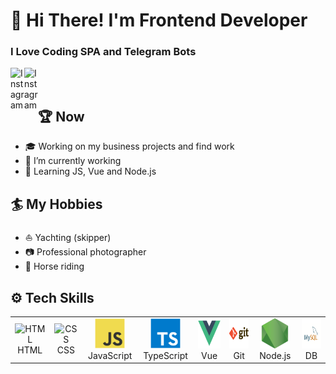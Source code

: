 <!--
**vnepluev/vnepluev** is a ✨ _special_ ✨ repository because its `README.md` (this file) appears on your GitHub profile.

Here are some ideas to get you started:

- 🔭 I’m currently working on ...
- 🌱 I’m currently learning ...
- 👯 I’m looking to collaborate on ...
- 🤔 I’m looking for help with ...
- 💬 Ask me about ...
- 📫 How to reach me: ...
- 😄 Pronouns: ...
- ⚡ Fun fact: ...
-->
# 👋 Hi There! I'm Frontend Developer

### I Love Coding SPA and Telegram Bots

<a target="_blank" href="https://www.instagram.com/travelstory4you/">
  <img align="left" alt="Instagram" width="22px" src="https://cdn-icons-png.flaticon.com/128/1384/1384063.png" />
</a>
<a target="_blank" href="https://t.me/mrgreen2020">
  <img align="left" alt="Instagram" width="22px" src="https://cdn-icons-png.flaticon.com/128/2111/2111644.png" />
</a>
<br><br>

## 🏆 Now
- 🎓 Working on my business projects and find work
- 🔭 I’m currently working
- 🌱 Learning JS, Vue and Node.js

## 🏄 My Hobbies
- ⛵ Yachting (skipper)
- 📷 Professional photographer
- 🐎 Horse riding

## ⚙️ Tech Skills
<table>
  <tr>
    <td align="center" width="96">
        <img src="https://cdn-icons-png.flaticon.com/128/732/732212.png" width="48" height="48" alt="HTML" />
      <br>HTML<br>
    </td>
    <td align="center" width="96">
        <img src="https://cdn-icons-png.flaticon.com/128/888/888847.png" width="48" height="48" alt="CSS" />
      <br>CSS<br>
    </td>
    <td align="center" width="96">
        <img src="https://raw.githubusercontent.com/devicons/devicon/master/icons/javascript/javascript-original.svg" width="48" height="48" alt="JavaScript" />
      <br>JavaScript<br>
    </td>
    <td align="center" width="96">
        <img src="https://raw.githubusercontent.com/devicons/devicon/master/icons/typescript/typescript-original.svg" width="48" height="48" alt="TypeScript" />
      <br>TypeScript<br>
    </td>
    <td align="center" width="96">
        <img src="https://raw.githubusercontent.com/devicons/devicon/master/icons/vuejs/vuejs-original.svg" width="48" height="48" alt="Vue" />
      <br>Vue<br>
    </td>
    <td align="center" width="96">
      <img src="https://raw.githubusercontent.com/github/explore/80688e429a7d4ef2fca1e82350fe8e3517d3494d/topics/git/git.png" width="48" height="48" alt="Git" />
      <br>Git<br>
    </td>
    <td align="center" width="96">
      <img src="https://raw.githubusercontent.com/github/explore/80688e429a7d4ef2fca1e82350fe8e3517d3494d/topics/nodejs/nodejs.png" width="48" height="48" alt="Node.js" />
      <br>Node.js<br>
    </td>
    <td align="center" width="96">
      <img src="https://raw.githubusercontent.com/github/explore/80688e429a7d4ef2fca1e82350fe8e3517d3494d/topics/mysql/mysql.png" width="48" height="48" alt="Databases" />
      <br>DB<br>
    </td>
  </tr>
</table>
